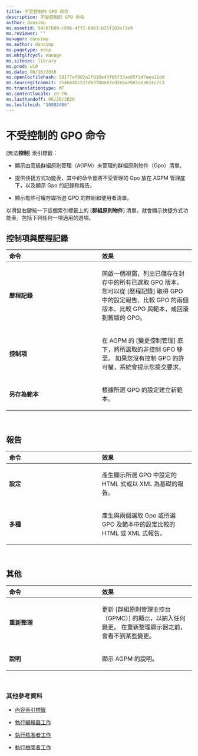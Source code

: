 ```yaml
---
title: 不受控制的 GPO 命令
description: 不受控制的 GPO 命令
author: dansimp
ms.assetid: 94c07b09-cb96-4ff2-b963-b25f103e73e9
ms.reviewer: ''
manager: dansimp
ms.author: dansimp
ms.pagetype: mdop
ms.mktglfcycl: manage
ms.sitesec: library
ms.prod: w10
ms.date: 06/16/2016
ms.openlocfilehash: 58177ef902a2f010e43fb5f33ae85f147eea11dd
ms.sourcegitcommit: 354664bc527d93f80687cd2eba70d1eea024c7c3
ms.translationtype: MT
ms.contentlocale: zh-TW
ms.lasthandoff: 06/26/2020
ms.locfileid: "10802486"
---
```

# 不受控制的 GPO 命令


[無法**控制**] 索引標籤：

-   顯示由高級群組原則管理（AGPM）未管理的群組原則物件（Gpo）清單。

-   提供快捷方式功能表，其中的命令會將不受管理的 Gpo 放在 AGPM 管理底下，以及顯示 Gpo 的記錄和報告。

-   顯示有許可權存取所選 GPO 的群組和使用者清單。

以滑鼠右鍵按一下這個索引標籤上的 [**群組原則物件**] 清單，就會顯示快捷方式功能表，包括下列任何一項適用的選項。

## 控制項與歷程記錄


<table>
<colgroup>
<col width="50%" />
<col width="50%" />
</colgroup>
<thead>
<tr class="header">
<th align="left">命令</th>
<th align="left">效果</th>
</tr>
</thead>
<tbody>
<tr class="odd">
<td align="left"><p><strong>歷程記錄</strong></p></td>
<td align="left"><p>開啟一個視窗，列出已儲存在封存中的所有已選取 GPO 版本。 您可以從 [歷程記錄] 取得 GPO 中的設定報告、比較 GPO 的兩個版本、比較 GPO 與範本，或回滾到舊版的 GPO。</p></td>
</tr>
<tr class="even">
<td align="left"><p><strong>控制項</strong></p></td>
<td align="left"><p>在 AGPM 的 [變更控制管理] 底下，將所選取的非控制 GPO 移至。 如果您沒有控制 GPO 的許可權，系統會提示您提交要求。</p></td>
</tr>
<tr class="odd">
<td align="left"><p><strong>另存為範本</strong></p></td>
<td align="left"><p>根據所選 GPO 的設定建立新範本。</p></td>
</tr>
</tbody>
</table>

 

## 報告


<table>
<colgroup>
<col width="50%" />
<col width="50%" />
</colgroup>
<thead>
<tr class="header">
<th align="left">命令</th>
<th align="left">效果</th>
</tr>
</thead>
<tbody>
<tr class="odd">
<td align="left"><p><strong>設定</strong></p></td>
<td align="left"><p>產生顯示所選 GPO 中設定的 HTML 式或以 XML 為基礎的報告。</p></td>
</tr>
<tr class="even">
<td align="left"><p><strong>多種</strong></p></td>
<td align="left"><p>產生與兩個選取 Gpo 或所選 GPO 及範本中的設定比較的 HTML 或 XML 式報告。</p></td>
</tr>
</tbody>
</table>

 

## 其他


<table>
<colgroup>
<col width="50%" />
<col width="50%" />
</colgroup>
<thead>
<tr class="header">
<th align="left">命令</th>
<th align="left">效果</th>
</tr>
</thead>
<tbody>
<tr class="odd">
<td align="left"><p><strong>重新整理</strong></p></td>
<td align="left"><p>更新 [群組原則管理主控台（GPMC）] 的顯示，以納入任何變更。 在重新整理顯示器之前，會看不到某些變更。</p></td>
</tr>
<tr class="even">
<td align="left"><p><strong>說明</strong></p></td>
<td align="left"><p>顯示 AGPM 的說明。</p></td>
</tr>
</tbody>
</table>

 

### 其他參考資料

-   [內容索引標籤](contents-tab-agpm30ops.md)

-   [執行編輯器工作](performing-editor-tasks-agpm30ops.md)

-   [執行核准者工作](performing-approver-tasks-agpm30ops.md)

-   [執行檢閱者工作](performing-reviewer-tasks-agpm30ops.md)

 

 





